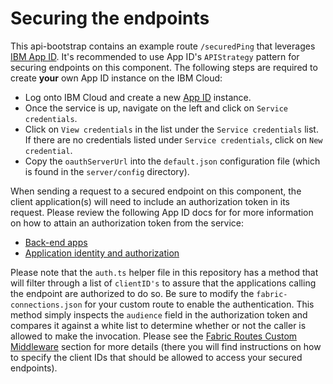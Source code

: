 # Securing the endpoints

This api-bootstrap contains an example route `/securedPing` that leverages [IBM App ID](https://cloud.ibm.com/docs/services/appid?topic=appid-about#about). It's recommended to use App ID's `APIStrategy` pattern for securing endpoints on this component. The following steps are required to create **your** own App ID instance on the IBM Cloud:

- Log onto IBM Cloud and create a new [App ID](https://cloud.ibm.com/catalog/services/app-id) instance.
- Once the service is up, navigate on the left and click on `Service credentials`.
- Click on `View credentials` in the list under the `Service credentials` list. If there are no credentials listed under `Service credentials`, click on `New credential`.
- Copy the `oauthServerUrl` into the `default.json` configuration file (which is found in the `server/config` directory).

When sending a request to a secured endpoint on this component, the client application(s) will need to include an authorization token in its request. Please review the following App ID docs for for more information on how to attain an authorization token from the service:

* [Back-end apps](https://cloud.ibm.com/docs/services/appid?topic=appid-backend#backend)
* [Application identity and authorization](https://cloud.ibm.com/docs/services/appid?topic=appid-app#app)

Please note that the `auth.ts` helper file in this repository has a method that will filter through a list of `clientID's` to assure that the applications calling the endpoint are authorized to do so. Be sure to modify the `fabric-connections.json` for your custom route to enable the authentication. This method simply inspects the `audience` field in the authorization token and compares it against a white list to determine whether or not the caller is allowed to make the invocation. Please see the [Fabric Routes Custom Middleware](fabric-routes.md) section for more details (there you will find instructions on how to specify the client IDs that should be allowed to access your secured endpoints).
